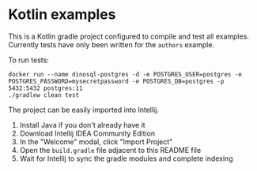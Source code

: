 # Kotlin examples

This is a Kotlin gradle project configured to compile and test all examples. Currently tests have only been written for the `authors` example.

To run tests:

```shell script
docker run --name dinosql-postgres -d -e POSTGRES_USER=postgres -e POSTGRES_PASSWORD=mysecretpassword -e POSTGRES_DB=postgres -p 5432:5432 postgres:11
./gradlew clean test
```

The project can be easily imported into Intellij.

1. Install Java if you don't already have it
1. Download Intellij IDEA Community Edition
1. In the "Welcome" modal, click "Import Project"
1. Open the `build.gradle` file adjacent to this README file
1. Wait for Intellij to sync the gradle modules and complete indexing
